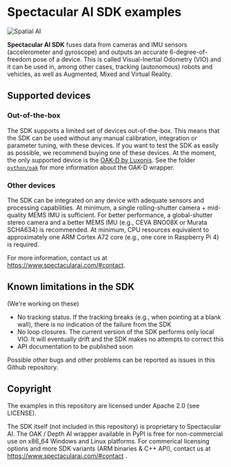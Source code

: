 # Spectacular AI SDK examples

![Spatial AI](https://spectacularai.github.io/docs/gif/spatial-ai.gif)

**Spectacular AI SDK** fuses data from cameras and IMU sensors (accelerometer and gyroscope)
and outputs an accurate 6-degree-of-freedom pose of a device.
This is called Visual-Inertial Odometry (VIO) and it can be used in, among other cases, tracking
(autonomous) robots and vehicles, as well as Augmented, Mixed and Virtual Reality.

## Supported devices

### Out-of-the-box

The SDK supports a limited set of devices out-of-the-box. This means that the SDK can be used without any manual calibration, integration or parameter tuning, with these devices. If you want to test the SDK as easily as possible, we recommend buying one of these devices.
At the moment, the only supported device is the [OAK-D by Luxonis](https://store.opencv.ai/products/oak-d).
See the folder [`python/oak`](python/oak) for more information about the OAK-D wrapper.

### Other devices

The SDK can be integrated on any device with adequate sensors and processing capabilities. At minimum, a single rolling-shutter camera + mid-quality MEMS IMU is sufficient. For better performance, a global-shutter stereo camera and a better MEMS IMU (e.g., CEVA BNO08X or Murata SCHA634) is recommended. At minimum, CPU resources equivalent to approximately one ARM Cortex A72 core (e.g., one core in Raspberry Pi 4) is required.

For more information, contact us at https://www.spectacularai.com/#contact.

## Known limitations in the SDK

(We're working on these)

 * No tracking status. If the tracking breaks (e.g., when pointing at a blank wall), there is no indication of the failure from the SDK
 * No loop closures. The current version of the SDK performs only local VIO. It will eventually drift and the SDK makes no attempts to correct this
 * API documentation to be published soon

Possible other bugs and other problems can be reported as issues in this Github repository.

## Copyright

The examples in this repository are licensed under Apache 2.0 (see LICENSE).

The SDK itself (not included in this repository) is proprietary to Spectacular AI.
The OAK / Depth AI wrapper available in PyPI is free for non-commercial use on x86_64 Windows and Linux platforms.
For commerical licensing options and more SDK variants (ARM binaries & C++ API),
contact us at https://www.spectacularai.com/#contact .
